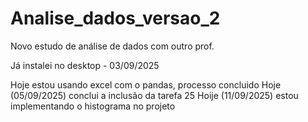 # Analise_dados_versao_2
Novo estudo de análise de dados com outro prof.

Já instalei no desktop - 03/09/2025

Hoje estou usando excel com o pandas, processo concluido
Hoje (05/09/2025) conclui a inclusão da tarefa 25
Hoije (11/09/2025) estou implementando o histograma no projeto
